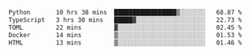<!--START_SECTION:waka-->

```txt
Python       10 hrs 38 mins  █████████████████▒░░░░░░░   68.87 %
TypeScript   3 hrs 30 mins   █████▓░░░░░░░░░░░░░░░░░░░   22.73 %
TOML         22 mins         ▓░░░░░░░░░░░░░░░░░░░░░░░░   02.45 %
Docker       14 mins         ▒░░░░░░░░░░░░░░░░░░░░░░░░   01.53 %
HTML         13 mins         ▒░░░░░░░░░░░░░░░░░░░░░░░░   01.46 %
```

<!--END_SECTION:waka-->
